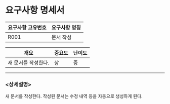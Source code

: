 요구사항 명세서
===================


|요구사항 고유번호|요구사항 명칭|
|---|---|
|R001|문서 작성|    
  
|개요|중요도|난이도|
|---|---|---|
|새 문서를 작성한다.|상|중|

---
### <상세설명>  
새 문서를 작성한다.
작성된 문서는 수정 내역 등을 자동으로 생성하게 된다.
